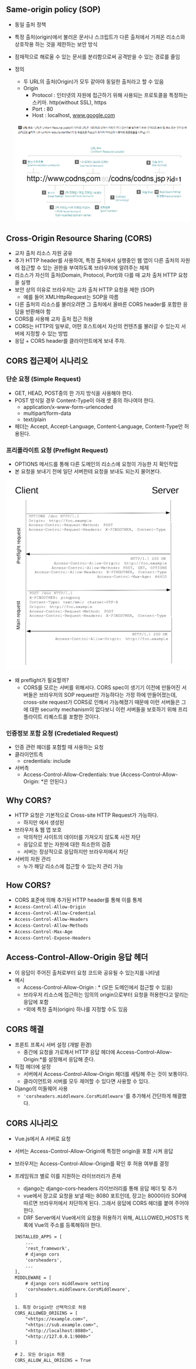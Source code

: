 ## Same-origin policy (SOP)

- 동일 출처 정책
- 특정 출처(origin)에서 불러온 문서나 스크립트가 다른 출처에서 가져온 리소스와 상호작용 하는 것을 제한하는 보안 방식
- 잠재적으로 해로울 수 있는 문서를 분리함으로써 공격받을 수 있는 경로를 줄임
- 정의
    - 두 URL의 출처(Origin)가 모두 같아야 동일한 출처라고 할 수 있음
    - Origin
      - Protocol : 인터넷의 자원에 접근하기 위해 사용되는 프로토콜을 특정하는 스키마. http(without SSL), https
      - Port : 80
      - Host : localhost, www.google.com
    
    ![image-20210629153112527](cors.assets/image-20210629153112527.png)

## Cross-Origin Resource Sharing (CORS)

- 교차 출처 리소스 자원 공유
- 추가 HTTP header를 사용하여, 특정 출처에서 실행중인 웹 앱이 다른 출처의 자원에 접근할 수 있는 권한을 부여하도록 브라우저에 알려주는 체제
- 리소스가 자신의 출처(Domain, Protocol, Port)와 다를 때 교차 출처 HTTP 요청을 실행
- 보안 상의 이유로 브라우저는 교차 출처 HTTP 요청을 제한 (SOP)
    - 예를 들어 XMLHttpRequest는 SOP을 따름
- 다른 출처의 리소스를 불러오려면 그 출처에서 올바른 CORS header를 포함한 응답을 반환해야 함
- CORS를 사용해 교차 출처 접근 허용
- CORS는 HTTP의 일부로, 어떤 호스트에서 자신의 컨텐츠를 불러갈 수 있는지 서버에 지정할 수 있는 방법
- 응답 + CORS header를 클라이언트에게 보내 주자.

## CORS 접근제어 시나리오

###  단순 요청 (Simple Request)

- GET, HEAD, POST중의 한 가지 방식을 사용해야 한다.
- POST 방식일 경우 Content-Type이 아래 셋 중의 하나여야 한다.
  - application/x-www-form-urlencoded
  - multipart/form-data
  - text/plain
- 헤더는 Accept, Accept-Language, Content-Language, Content-Type만 허용된다.

### 프리플라이트 요청 (Preflight Request)

- OPTIONS 메서드를 통해 다른 도메인의 리소스에 요청이 가능한 지 확인작업
- 본 요청을 보내기 전에 일단 서버한테 요청을 보내도 되는지 물어본다.

![image-20210629004121557](cors.assets/image-20210629004121557.png)

- 왜 preflight가 필요할까?
  - CORS를 모르는 서버를 위해서다. CORS spec이 생기기 이전에 만들어진 서버들은 브라우저의 SOP request만 가능하다는 가정 하에 만들어졌는데, cross-site request가 CORS로 인해서 가능해졌기 때문에 이런 서버들은 그에 대한 security mechanism이 없다보니 이런 서버들을 보호하기 위해 프리플라이트 리퀘스트를 포함한 것이다.

### 인증정보 포함 요청 (Credetialed Request)

- 인증 관련 헤더를 포함할 때 사용하는 요청
- 클라이언트측 
  - credentials: include
- 서버측
  - Access-Control-Allow-Credentials: true (Access-Control-Allow-Origin: *은 안된다.)

## Why CORS?

- HTTP 요청은 기본적으로 Cross-site HTTP Request가 가능하다.
    - 하지만 <script></script> 에서 생성된 
- 브라우저 & 웹 앱 보호
    - 악의적인 사이트의 데이터를 가져오지 않도록 사전 차단
    - 응답으로 받는 자원에 대한 최소한의 검증
    - 서버는 정상적으로 응답하지만 브라우저에서 차단
- 서버의 자원 관리
    - 누가 해당 리소스에 접근할 수 있는지 관리 가능

## How CORS?

- CORS 표준에 의해 추가된 HTTP header를 통해 이를 통제
- `Access-Control-Allow-Origin`
- `Access-Control-Allow-Credential`
- `Access-Control-Allow-Headers`
- `Access-Control-Allow-Methods`
- `Access-Control-Max-Age`
- `Access-Control-Expose-Headers`

## Access-Control-Allow-Origin 응답 헤더

- 이 응답이 주어진 출처로부터 요청 코드와 공유될 수 있는지를 나타냄
- 예시
    - Access-Control-Allow-Origin : * (모든 도메인에서 접근할 수 있음)
    - 브라우저 리소스에 접근하는 임의의 origin으로부터 요청을 허용한다고 알리는 응답에 포함
    - `*`외에 특정 출처(origin) 하나를 지정할 수도 있음

## CORS 해결

- 프론트 프록시 서버 설정 (개발 환경)
  - 중간에 요청을 가로채서 HTTP 응답 헤더에 Access-Control-Allow-Origin:*를 설정해서 응답해 준다.
- 직접 헤더에 설정
  - 서버에서 Access-Control-Allow-Origin 헤더를 세팅해 주는 것이 보통이다.
  - 클라이언트와 서버를 모두 제어할 수 있다면 사용할 수 있다.
- Django의 미들웨어 사용
  - `'corsheaders.middleware.CorsMiddleware'`를 추가해서 간단하게 해결했다.

## CORS 시나리오

- Vue.js에서 A 서버로 요청
- 서버는 Access-Control-Allow-Origin에 특정한 origin을 포함 시켜 응답
- 브라우저는 Access-Control-Allow-Origin를 확인 후 허용 여부를 결정
- 프레임워크 별로 이를 지원하는 라이브러리가 존재
    - django는 django-cors-headers 라이브러리를 통해 응답 헤더 및 추가
    - vue에서 장고로 요청을 보낼 때는 8080 포트인데, 장고는 8000이라 SOP에 따르면 브라우저에서 차단하게 된다.
    그래서 응답에 CORS 헤더를 붙여 주어야 한다.
    - DRF Server에서 Vue에서의 요청을 허용하기 위해, ALLLOWED_HOSTS 목록에 Vue의 주소를 등록해줘야 한다.

    ```
    INSTALLED_APPS = [
    	...
        'rest_framework',
        # django cors
        'corsheaders',
        ...
    ],
    MIDDLEWARE = [
        # django cors middleware setting
        'corsheaders.middleware.CorsMiddleware',
    ]
    
    1. 특정 Origin만 선택적으로 허용
    CORS_ALLOWED_ORIGINS = [
        "<https://example.com>",
        "<https://sub.example.com>",
        "<http://localhost:8080>",
        "<http://127.0.0.1:9000>"
    ]
    
    # 2. 모든 Origin 허용
    CORS_ALLOW_ALL_ORIGINS = True
    
    ```
